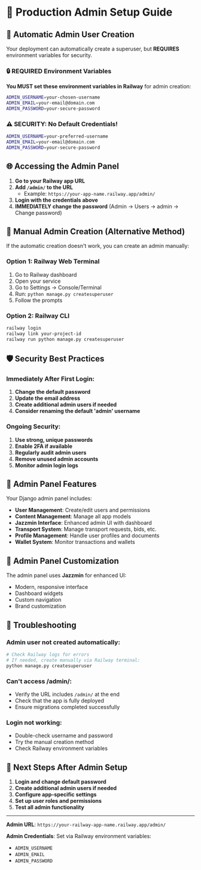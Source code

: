 # 🔐 Production Admin Setup Guide

## 🚀 Automatic Admin User Creation

Your deployment can automatically create a superuser, but **REQUIRES** environment variables for security.

### 🔒 REQUIRED Environment Variables

**You MUST set these environment variables in Railway** for admin creation:

```bash
ADMIN_USERNAME=your-chosen-username
ADMIN_EMAIL=your-email@domain.com
ADMIN_PASSWORD=your-secure-password
```

### ⚠️ SECURITY: No Default Credentials!

```bash
ADMIN_USERNAME=your-preferred-username
ADMIN_EMAIL=your-email@domain.com
ADMIN_PASSWORD=your-secure-password
```

## 🌐 Accessing the Admin Panel

1. **Go to your Railway app URL**
2. **Add `/admin/` to the URL**
   - Example: `https://your-app-name.railway.app/admin/`
3. **Login with the credentials above**
4. **IMMEDIATELY change the password** (Admin → Users → admin → Change password)

## 🔧 Manual Admin Creation (Alternative Method)

If the automatic creation doesn't work, you can create an admin manually:

### Option 1: Railway Web Terminal
1. Go to Railway dashboard
2. Open your service
3. Go to Settings → Console/Terminal
4. Run: `python manage.py createsuperuser`
5. Follow the prompts

### Option 2: Railway CLI
```bash
railway login
railway link your-project-id
railway run python manage.py createsuperuser
```

## 🛡️ Security Best Practices

### Immediately After First Login:
1. **Change the default password**
2. **Update the email address**
3. **Create additional admin users if needed**
4. **Consider renaming the default 'admin' username**

### Ongoing Security:
1. **Use strong, unique passwords**
2. **Enable 2FA if available**
3. **Regularly audit admin users**
4. **Remove unused admin accounts**
5. **Monitor admin login logs**

## 📍 Admin Panel Features

Your Django admin panel includes:
- **User Management**: Create/edit users and permissions
- **Content Management**: Manage all app models
- **Jazzmin Interface**: Enhanced admin UI with dashboard
- **Transport System**: Manage transport requests, bids, etc.
- **Profile Management**: Handle user profiles and documents
- **Wallet System**: Monitor transactions and wallets

## 🎨 Admin Panel Customization

The admin panel uses **Jazzmin** for enhanced UI:
- Modern, responsive interface
- Dashboard widgets
- Custom navigation
- Brand customization

## 🚨 Troubleshooting

### Admin user not created automatically:
```bash
# Check Railway logs for errors
# If needed, create manually via Railway terminal:
python manage.py createsuperuser
```

### Can't access /admin/:
- Verify the URL includes `/admin/` at the end
- Check that the app is fully deployed
- Ensure migrations completed successfully

### Login not working:
- Double-check username and password
- Try the manual creation method
- Check Railway environment variables

## 🎯 Next Steps After Admin Setup

1. **Login and change default password**
2. **Create additional admin users if needed**  
3. **Configure app-specific settings**
4. **Set up user roles and permissions**
5. **Test all admin functionality**

---

**Admin URL**: `https://your-railway-app-name.railway.app/admin/`

**Admin Credentials**: Set via Railway environment variables:
- `ADMIN_USERNAME`
- `ADMIN_EMAIL` 
- `ADMIN_PASSWORD`

